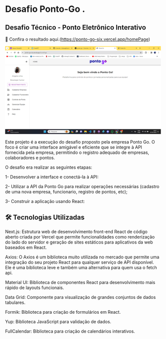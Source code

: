 # Desafio Ponto-Go .


## Desafio Técnico - Ponto Eletrônico Interativo

🔗 Confira o resultado aqui.(https://ponto-go-six.vercel.app/homePage)

![Previsão Metereológica](https://github.com/Julianagft/ponto-go/blob/main/public/images/README.png)


Este projeto é a execução do desafio proposto pela empresa Ponto Go. O foco é criar uma interface amigável e eficiente que se integre à API fornecida pela empresa, permitindo o registro adequado de empresas, colaboradores e pontos.

O desafio era realizar as seguintes etapas:

1- Desenvolver a interface e conectá-la à API:

2- Utilizar a API da Ponto Go para realizar operações necessárias (cadastro de uma nova empresa, funcionario, registro de pontos, etc);

3- Construir a aplicação usando React:

 ## 🛠️ Tecnologias Utilizadas

Next.js: Estrutura web de desenvolvimento front-end React de código aberto criada por Vercel que permite funcionalidades como renderização do lado do servidor e geração de sites estáticos para aplicativos da web baseados em React.

Axios: O Axios é um biblioteca muito utilizada no mercado que permite uma integração do seu projeto React para qualquer serviço de API disponível. Ele é uma biblioteca leve e também uma alternativa para quem usa o fetch api.

Material UI: Biblioteca de componentes React para desenvolvimento mais rápido de layouts funcionais.

Data Grid: Componente para visualização de grandes conjuntos de dados tabulares.

Formik: Biblioteca para criação de formulários em React.

Yup: Biblioteca JavaScript para validação de dados.

FullCalendar: Biblioteca para criação de calendários interativos.


